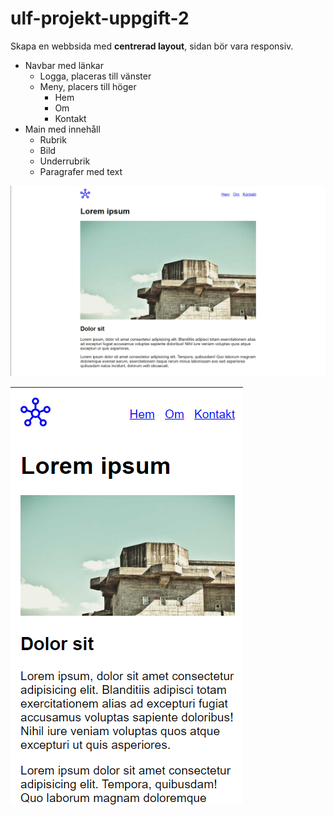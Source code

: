 # ulf-projekt-uppgift-2

Skapa en webbsida med **centrerad layout**, sidan bör vara responsiv.

* Navbar med länkar
    * Logga, placeras till vänster
    * Meny, placers till höger
        * Hem
        * Om
        * Kontakt
* Main med innehåll
    * Rubrik
    * Bild
    * Underrubrik
    * Paragrafer med text

![Vad du ska skapa](assets/center.png)

![Vad du ska skapa](assets/center-small.png)
